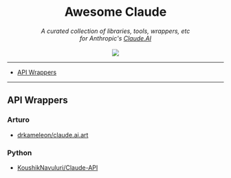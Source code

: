 <h1 align="center">
    Awesome Claude
</h1>

<p align="center">
     <i>A curated collection of libraries, tools, wrappers, etc<br>for Anthropic's <a href="https://www.anthropic.com/claude">Claude.AI</i> 
     <br><br>
    <img src="https://img.shields.io/badge/Claude-AI-orange.svg?style=for-the-badge">
</p>


--- 
 
<!--ts-->

* [API Wrappers](#api-wrappers)

<!--te-->
 
---

## API Wrappers

### Arturo

* [drkameleon/claude.ai.art](https://github.com/drkameleon/claude.ai.art)

### Python
* [KoushikNavuluri/Claude-API](https://github.com/KoushikNavuluri/Claude-API)
